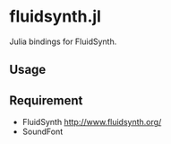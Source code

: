 # fluidsynth.jl

Julia bindings for FluidSynth.

## Usage


## Requirement
* FluidSynth http://www.fluidsynth.org/
* SoundFont
